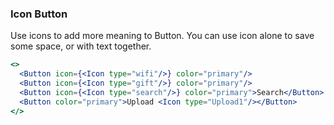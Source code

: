 <demo>

### Icon Button

Use icons to add more meaning to Button. You can use icon alone to save some space, or with text together.

```jsx live
<>
  <Button icon={<Icon type="wifi"/>} color="primary"/>
  <Button icon={<Icon type="gift"/>} color="primary"/>
  <Button icon={<Icon type="search"/>} color="primary">Search</Button>
  <Button color="primary">Upload <Icon type="Upload1"/></Button>
</>
```

</demo>
